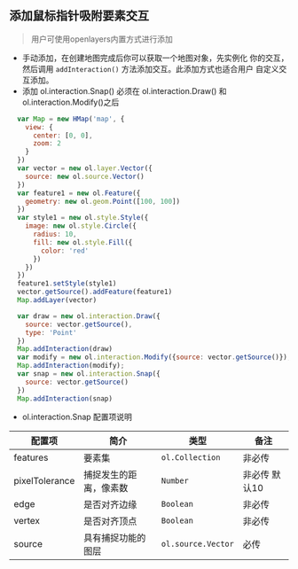 ## 添加鼠标指针吸附要素交互

> 用户可使用openlayers内置方式进行添加

* 手动添加，在创建地图完成后你可以获取一个地图对象，先实例化
  你的交互，然后调用 ``addInteraction()`` 方法添加交互。此添加方式也适合用户
  自定义交互添加。
* 添加 ol.interaction.Snap() 必须在 ol.interaction.Draw() 和 ol.interaction.Modify()之后
  
```javascript
  var Map = new HMap('map', {
    view: {
      center: [0, 0],
      zoom: 2
    }
  })
  var vector = new ol.layer.Vector({
    source: new ol.source.Vector()
  })
  var feature1 = new ol.Feature({
    geometry: new ol.geom.Point([100, 100])
  })
  var style1 = new ol.style.Style({
    image: new ol.style.Circle({
      radius: 10,
      fill: new ol.style.Fill({
        color: 'red'
      })
    })
  })
  feature1.setStyle(style1)
  vector.getSource().addFeature(feature1)
  Map.addLayer(vector)

  var draw = new ol.interaction.Draw({
    source: vector.getSource(),
    type: 'Point'
  })
  Map.addInteraction(draw)
  var modify = new ol.interaction.Modify({source: vector.getSource()});
  Map.addInteraction(modify);
  var snap = new ol.interaction.Snap({
    source: vector.getSource()
  })
  Map.addInteraction(snap)
```  

* ol.interaction.Snap 配置项说明

| 配置项 | 简介 | 类型 | 备注 |
| --- | --- |--- | --- |
| features | 要素集 | `ol.Collection` | 非必传 |
| pixelTolerance | 捕捉发生的距离，像素数 | `Number` | 非必传 默认10 |
| edge | 是否对齐边缘 | `Boolean` | 非必传 |
| vertex | 是否对齐顶点 | `Boolean` | 非必传 |
| source | 具有捕捉功能的图层 | `ol.source.Vector` | 必传 |
